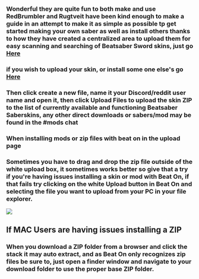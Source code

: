 ### Wonderful they are quite fun to both make and use RedBrumbler and Rugtveit have been kind enough to make a guide in an attempt to make it as simple as possible tp get started making your own saber as well as install others thanks to how they have created a centralized area to upload them for easy scanning and searching of Beatsaber Sword skins, just go [Here](https://www.reddit.com/r/OculusQuest/comments/ccg0bi/custom_saber_making_guide/)


### if you wish to upload your skin, or install some one else's go [Here](https://github.com/RedBrumbler/BeatOnCustomSabers/tree/SaberSubmit/Sabers)

### Then click create a new file, name it your Discord/reddit user name and open it, then click Upload Files to upload the skin ZIP to the list of currently available and functioning Beatsaber Saberskins, any other direct downloads or sabers/mod may be found in the #mods chat

### When installing mods or zip files with beat on in the upload page

### Sometimes you have to drag and drop the zip file outside of the white upload box, it sometimes works better so give that a try if you're having issues installing a skin or mod with Beat On, if that fails try clicking on the white Upload button in Beat On and selecting the file you want to upload from your PC in your file explorer.


![](https://cdn.discordapp.com/attachments/581519549027844106/604387987656146982/unknown.png)

If MAC Users are having issues installing a ZIP
----
### When you download a ZIP folder from a browser and click the stack it may auto extract, and as Beat On only recognizes zip files be sure to, just open a finder window and navigate to your download folder to use the proper base ZIP folder.